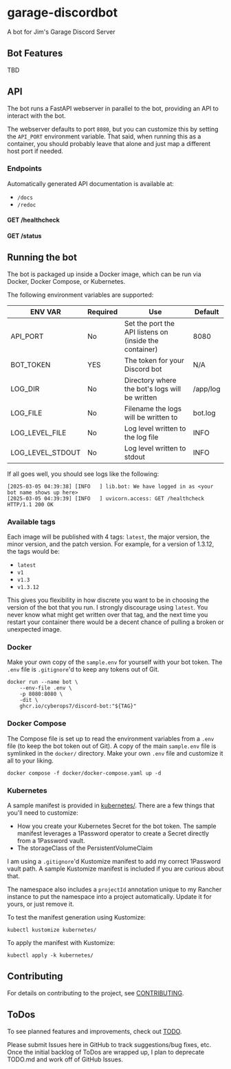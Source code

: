 # garage-discordbot

A bot for Jim's Garage Discord Server

## Bot Features

TBD

## API

The bot runs a FastAPI webserver in parallel to the bot, 
providing an API to interact with the bot.

The webserver defaults to port `8080`, but you can customize this
by setting the `API_PORT` environment variable.
That said, when running this as a container, you should probably 
leave that alone and just map a different host port if needed.

### Endpoints
Automatically generated API documentation is available at:
- `/docs`
- `/redoc`

#### GET /healthcheck

#### GET /status

## Running the bot
The bot is packaged up inside a Docker image, which can be run
via Docker, Docker Compose, or Kubernetes.

The following environment variables are supported:

| ENV VAR          | Required | Use                                                    | Default  |
|------------------|----------|--------------------------------------------------------|----------|
| API_PORT         | No       | Set the port the API listens on (inside the container) | 8080     |
| BOT_TOKEN        | YES      | The token for your Discord bot                         | N/A      |
| LOG_DIR          | No       | Directory where the bot's logs will be written         | /app/log |
| LOG_FILE         | No       | Filename the logs will be written to                   | bot.log  |
| LOG_LEVEL_FILE   | No       | Log level written to the log file                      | INFO     |
| LOG_LEVEL_STDOUT | No       | Log level written to stdout                            | INFO     |

If all goes well, you should see logs like the following:
```shell
[2025-03-05 04:39:38] [INFO   ] lib.bot: We have logged in as <your bot name shows up here> 
[2025-03-05 04:39:39] [INFO   ] uvicorn.access: GET /healthcheck HTTP/1.1 200 OK
```

### Available tags
Each image will be published with 4 tags: `latest`, the major version, the minor version, and the patch version.
For example, for a version of 1.3.12, the tags would be:
- `latest`
- `v1`
- `v1.3`
- `v1.3.12`

This gives you flexibility in how discrete you want to be in choosing the version of the bot that you run.
I strongly discourage using `latest`.  You never know what might get written over that tag,
and the next time you restart your container there would be a decent chance of pulling a broken or 
unexpected image.


### Docker
Make your own copy of the `sample.env` for yourself with your bot token.
The `.env` file is `.gitignore`'d to keep any tokens out of Git.
```shell
docker run --name bot \
    --env-file .env \
    -p 8080:8080 \
    -dit \
    ghcr.io/cyberops7/discord-bot:"${TAG}"
```

### Docker Compose
The Compose file is set up to read the environment variables from a `.env` file (to keep the bot token out of Git).
A copy of the main `sample.env` file is symlinked in the `docker/` directory.  Make your own `.env` file
and customize it all to your liking.
```shell
docker compose -f docker/docker-compose.yaml up -d 
```

### Kubernetes
A sample manifest is provided in [kubernetes/](kubernetes/).
There are a few things that you'll need to customize:
- How you create your Kubernetes Secret for the bot token. 
  The sample manifest leverages a 1Password operator to create a Secret directly from a 1Password vault.
- The storageClass of the PersistentVolumeClaim

I am using a `.gitignore`'d Kustomize manifest to add my correct 1Password vault path.
A sample Kustomize manifest is included if you are curious about that.

The namespace also includes a `projectId` annotation unique to my Rancher instance to put 
the namespace into a project automatically.  Update it for yours, or just remove it.

To test the manifest generation using Kustomize:
```shell
kubectl kustomize kubernetes/
```

To apply the manifest with Kustomize:
```shell
kubectl apply -k kubernetes/
```

## Contributing

For details on contributing to the project, see [CONTRIBUTING](.github/CONTRIBUTING.md).

## ToDos

To see planned features and improvements, check out [TODO](.github/TODO.md).

Please submit Issues here in GitHub to track suggestions/bug fixes, etc. 
Once the initial backlog of ToDos are wrapped up, I plan to deprecate TODO.md and work off of GitHub Issues.

